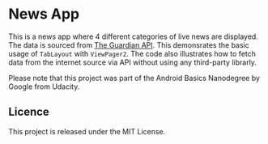 # News App
This is a news app where 4 different categories of live news are displayed. The data is sourced from [The Guardian API](https://open-platform.theguardian.com/documentation/).
This demonsrates the basic usage of `TabLayout` with `ViewPager2`. The code also illustrates how to fetch data from the internet source via API without using any third-party librarly. 

Please note that this project was part of the Android Basics Nanodegree by Google from Udacity. 

## Licence
This project is released under the MIT License.

